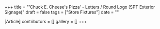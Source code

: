 +++
title = "'Chuck E. Cheese's Pizza' - Letters / Round Logo (SPT Exterior Signage)"
draft = false
tags = ["Store Fixtures"]
date = ""

[Article]
contributors = []
gallery = []
+++